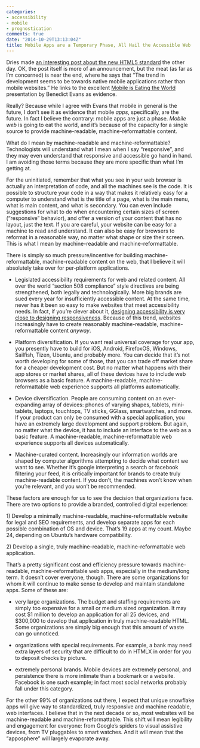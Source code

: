 ```yaml
---
categories:
- accessibility
- mobile
- prognostication
comments: true
date: "2014-10-29T13:13:04Z"
title: Mobile Apps are a Temporary Phase, All Hail the Accessible Web
---
```

<p>Dries made <a href="http://buytaert.net/w3c-declares-html5-standard-final">an interesting post about the new HTML5 standard</a> the other day. OK, the post itself is more of an announcement, but the meat (as far as I&rsquo;m concerned) is near the end, where he says that &ldquo;The trend in development seems to be towards native mobile applications rather than mobile websites.&rdquo; He links to the excellent <a href="http://a16z.com/2014/10/28/mobile-is-eating-the-world/">Mobile is Eating the World</a> presentation by Benedict Evans as evidence.</p>

<p>Really? Because while I agree with Evans that mobile in general is the future, I don&rsquo;t see it as evidence that mobile <em>apps</em>, specifically, are the future. In fact I believe the contrary: mobile apps are just a phase. <em>Mobile web</em> is going to eat the world, and it&rsquo;s because of the capacity for a single source to provide machine-readable, machine-reformattable content.</p>

<p>What do I mean by machine-readable and machine-reformattable? Technologists will understand what I mean when I say &ldquo;responsive&rdquo;, and they may even understand that responsive and accessible go hand in hand. I am avoiding those terms because they are more specific than what I&rsquo;m getting at.</p>

<p>For the uninitiated, remember that what you see in your web browser is actually an interpretation of code, and all the machines see is the code. It is possible to structure your code in a way that makes it relatively easy for a computer to understand what is the title of a page, what is the main menu, what is main content, and what is secondary. You can even include suggestions for what to do when encountering certain sizes of screen (&ldquo;responsive&rdquo; behavior), and offer a version of your content that has no layout, just the text. If you are careful, your website can be easy for a machine to read and understand. It can also be easy for browsers to reformat in a reasonable way, no matter what shape or size their screen. This is what I mean by machine-readable and machine-reformattable.</p>

<p>There is simply so much pressure/incentive for building machine-reformattable, machine-readable content on the web, that I believe it will absolutely take over for per-platform applications.</p>

<ul>
<li><p>Legislated accessibility requirements for web and related content. All over the world &ldquo;section 508 compliance&rdquo; style directives are being strengthened, both legally and technologically. More big brands are sued every year for insufficiently accessible content. At the same time, never has it been so easy to make websites that meet accessibility needs. In fact, if you&rsquo;re clever about it, <a href="https://www.youtube.com/watch?v=RjcV-hmD2ZM">designing accessibility is very close to designing responsiveness</a>. Because of this trend, websites increasingly have to create reasonably machine-readable, machine-reformattable content <em>anyway</em>.</p></li>
<li><p>Platform diversification. If you want real universal coverage for your app, you presently have to build for iOS, Android, FirefoxOS, Windows, Sailfish, Tizen, Ubuntu, and probably more. You can decide that it&rsquo;s not worth developing for some of those, that you can trade off market share for a cheaper development cost. But no matter what happens with their app stores or market shares, all of these devices have to include web browsers as a basic feature. A machine-readable, machine-reformattable web experience supports all platforms automatically.</p></li>
<li><p>Device diversification. People are consuming content on an ever-expanding array of devices: phones of varying shapes, tablets, mini-tablets, laptops, touchtops, TV sticks, GGlass, smartwatches, and more. If your product can only be consumed with a special application, you have an extremely large development and support problem. But again, no matter what the device, it has to include an interface to the web as a basic feature. A machine-readable, machine-reformattable web experience supports all devices automatically.</p></li>
<li><p>Machine-curated content. Increasingly our information worlds are shaped by computer algorithms attempting to decide what content we want to see. Whether it&rsquo;s google interpreting a search or facebook filtering your feed, it is critically important for brands to create truly machine-readable content. If you don&rsquo;t, the machines won&rsquo;t know when you&rsquo;re relevant, and you won&rsquo;t be recommended.</p></li>
</ul>


<p>These factors are enough for us to see the decision that organizations face. There are two options to provide a branded, controlled digital experience:</p>

<p>1) Develop a minimally machine-readable, machine-reformattable website for legal and SEO requirements, and develop separate apps for each possible combination of OS and device. That&rsquo;s 19 apps at my count. Maybe 24, depending on Ubuntu&rsquo;s hardware compatibility.</p>

<p>2) Develop a single, truly machine-readable, machine-reformattable web application.</p>

<p>That&rsquo;s a pretty significant cost and efficiency pressure towards machine-readable, machine-reformattable web apps, especially in the medium/long term. It doesn&rsquo;t cover everyone, though. There are some organizations for whom it will continue to make sense to develop and maintain standalone apps. Some of these are:</p>

<ul>
<li><p>very large organizations. The budget and staffing requirements are simply too expensive for a small or medium sized organization. It may cost $1 million to develop an application for all 25 devices, and $300,000 to develop that application in truly machine-readable HTML. Some organizations are simply big enough that this amount of waste can go unnoticed.</p></li>
<li><p>organizations with special requirements. For example, a bank may need extra layers of security that are difficult to do in HTMLX in order for you to deposit checks by picture.</p></li>
<li><p>extremely personal brands. Mobile devices are extremely personal, and persistence there is more intimate than a bookmark or a website. Facebook is one such example; in fact most social networks probably fall under this category.</p></li>
</ul>

<p>For the other 99% of organizations out there, I expect that unique snowflake apps will give way to standardized, truly responsive and machine readable, web interfaces. I believe that in the next decade or so, most websites will be machine-readable and machine-reformattable. This shift will mean legibility and engagement for everyone: from Google&rsquo;s spiders to visual assistive devices, from TV pluggables to smart watches. And it will mean that the &ldquo;apposphere&rdquo; will largely evaporate away.</p>
